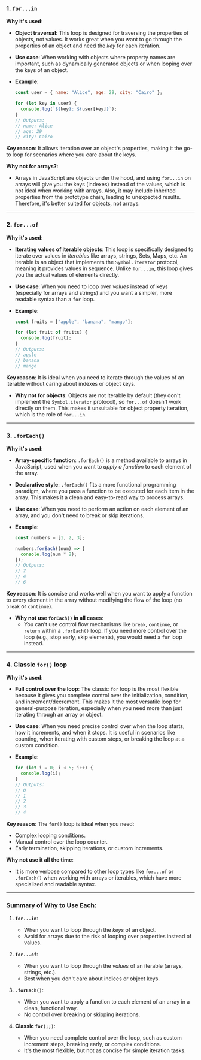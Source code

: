 ### 1. `for...in`

**Why it's used**:

- **Object traversal**: This loop is designed for traversing the properties of objects, not values. It works great when you want to go through the properties of an object and need the _key_ for each iteration.
- **Use case**: When working with objects where property names are important, such as dynamically generated objects or when looping over the keys of an object.

- **Example**:
  ```javascript
  const user = { name: "Alice", age: 29, city: "Cairo" };

  for (let key in user) {
    console.log(`${key}: ${user[key]}`);
  }
  // Outputs:
  // name: Alice
  // age: 29
  // city: Cairo
  ```

**Key reason**: It allows iteration over an object's properties, making it the go-to loop for scenarios where you care about the keys.

**Why not for arrays?**:

- Arrays in JavaScript are objects under the hood, and using `for...in` on arrays will give you the keys (indexes) instead of the values, which is not ideal when working with arrays. Also, it may include inherited properties from the prototype chain, leading to unexpected results. Therefore, it's better suited for objects, not arrays.

---

### 2. `for...of`

**Why it's used**:

- **Iterating values of iterable objects**: This loop is specifically designed to iterate over values in _iterables_ like arrays, strings, Sets, Maps, etc. An iterable is an object that implements the `Symbol.iterator` protocol, meaning it provides values in sequence. Unlike `for...in`, this loop gives you the actual values of elements directly.

- **Use case**: When you need to loop over _values_ instead of keys (especially for arrays and strings) and you want a simpler, more readable syntax than a `for` loop.

- **Example**:
  ```javascript
  const fruits = ["apple", "banana", "mango"];

  for (let fruit of fruits) {
    console.log(fruit);
  }
  // Outputs:
  // apple
  // banana
  // mango
  ```

**Key reason**: It is ideal when you need to iterate through the values of an iterable without caring about indexes or object keys.

- **Why not for objects**: Objects are not iterable by default (they don't implement the `Symbol.iterator` protocol), so `for...of` doesn't work directly on them. This makes it unsuitable for object property iteration, which is the role of `for...in`.

---

### 3. `.forEach()`

**Why it's used**:

- **Array-specific function**: `.forEach()` is a method available to arrays in JavaScript, used when you want to _apply a function_ to each element of the array.

- **Declarative style**: `.forEach()` fits a more functional programming paradigm, where you pass a function to be executed for each item in the array. This makes it a clean and easy-to-read way to process arrays.

- **Use case**: When you need to perform an action on each element of an array, and you don't need to break or skip iterations.

- **Example**:
  ```javascript
  const numbers = [1, 2, 3];

  numbers.forEach((num) => {
    console.log(num * 2);
  });
  // Outputs:
  // 2
  // 4
  // 6
  ```

**Key reason**: It is concise and works well when you want to apply a function to every element in the array without modifying the flow of the loop (no `break` or `continue`).

- **Why not use `forEach()` in all cases**:
  - You can't use control flow mechanisms like `break`, `continue`, or `return` within a `.forEach()` loop. If you need more control over the loop (e.g., stop early, skip elements), you would need a `for` loop instead.

---

### 4. Classic `for()` loop

**Why it's used**:

- **Full control over the loop**: The classic `for` loop is the most flexible because it gives you complete control over the initialization, condition, and increment/decrement. This makes it the most versatile loop for general-purpose iteration, especially when you need more than just iterating through an array or object.

- **Use case**: When you need precise control over when the loop starts, how it increments, and when it stops. It is useful in scenarios like counting, when iterating with custom steps, or breaking the loop at a custom condition.

- **Example**:
  ```javascript
  for (let i = 0; i < 5; i++) {
    console.log(i);
  }
  // Outputs:
  // 0
  // 1
  // 2
  // 3
  // 4
  ```

**Key reason**: The `for()` loop is ideal when you need:

- Complex looping conditions.
- Manual control over the loop counter.
- Early termination, skipping iterations, or custom increments.

**Why not use it all the time**:

- It is more verbose compared to other loop types like `for...of` or `.forEach()` when working with arrays or iterables, which have more specialized and readable syntax.

---

### Summary of Why to Use Each:

1. **`for...in`**:

   - When you want to loop through the _keys_ of an object.
   - Avoid for arrays due to the risk of looping over properties instead of values.

2. **`for...of`**:

   - When you want to loop through the _values_ of an iterable (arrays, strings, etc.).
   - Best when you don't care about indices or object keys.

3. **`.forEach()`**:

   - When you want to apply a function to each element of an array in a clean, functional way.
   - No control over breaking or skipping iterations.

4. **Classic `for(;;)`**:
   - When you need complete control over the loop, such as custom increment steps, breaking early, or complex conditions.
   - It's the most flexible, but not as concise for simple iteration tasks.
